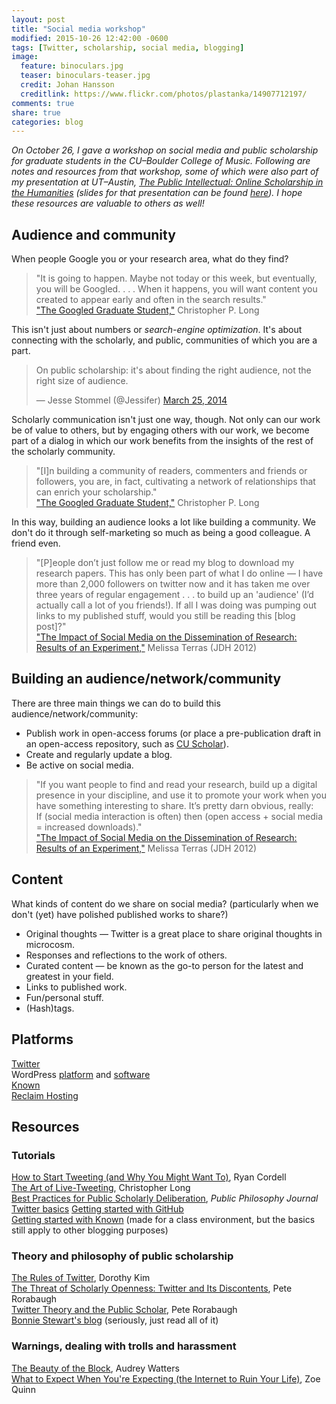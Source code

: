 ```yaml
---
layout: post
title: "Social media workshop"
modified: 2015-10-26 12:42:00 -0600
tags: [Twitter, scholarship, social media, blogging]
image:
  feature: binoculars.jpg
  teaser: binoculars-teaser.jpg
  credit: Johan Hansson
  creditlink: https://www.flickr.com/photos/plastanka/14907712197/
comments: true
share: true
categories: blog
---
```


*On October 26, I gave a workshop on social media and public scholarship for graduate students in the CU–Boulder College of Music. Following are notes and resources from that workshop, some of which were also part of my presentation at UT–Austin, [The Public Intellectual: Online Scholarship in the Humanities](http://kris.shaffermusic.com/2015/10/public-scholarship-and-the-digital-humanities-at-ut-austin/) (slides for that presentation can be found [here](http://kris.shaffermusic.com/2015/10/public-scholarship-and-the-digital-humanities-at-ut-austin/)). I hope these resources are valuable to others as well!*

## Audience and community

When people Google you or your research area, what do they find?

> "It is going to happen. Maybe not today or this week, but eventually, you will be Googled. . . . When it happens, you will want content you created to appear early and often in the search results."  
["The Googled Graduate Student,"](http://www.cplong.org/2013/09/the-googled-graduate-student/) Christopher P. Long

This isn't just about numbers or *search-engine optimization*. It's about connecting with the scholarly, and public, communities of which you are a part.

<blockquote class="twitter-tweet" lang="en"><p lang="en" dir="ltr">On public scholarship: it&#39;s about finding the right audience, not the right size of audience.</p>&mdash; Jesse Stommel (@Jessifer) <a href="https://twitter.com/Jessifer/status/448263789117317120">March 25, 2014</a></blockquote>
<script async src="//platform.twitter.com/widgets.js" charset="utf-8"></script>

Scholarly communication isn't just one way, though. Not only can our work be of value to others, but by engaging others with our work, we become part of a dialog in which our work benefits from the insights of the rest of the scholarly community.

> "[I]n building a community of readers, commenters and friends or followers, you are, in fact, cultivating a network of relationships that can enrich your scholarship."  
["The Googled Graduate Student,"](http://www.cplong.org/2013/09/the-googled-graduate-student/) Christopher P. Long

In this way, building an audience looks a lot like building a community. We don't do it through self-marketing so much as being a good colleague. A friend even.

> "[P]eople don’t just follow me or read my blog to download my research papers. This has only been part of what I do online — I have more than 2,000 followers on twitter now and it has taken me over three years of regular engagement . . . to build up an 'audience' (I’d actually call a lot of you friends!). If all I was doing was pumping out links to my published stuff, would you still be reading this [blog post]?"  
["The Impact of Social Media on the Dissemination of Research: Results of an Experiment,"](http://journalofdigitalhumanities.org/1-3/the-impact-of-social-media-on-the-dissemination-of-research-by-melissa-terras/) Melissa Terras (JDH 2012)

## Building an audience/network/community

There are three main things we can do to build this audience/network/community:

- Publish work in open-access forums (or place a pre-publication draft in an open-access repository, such as [CU Scholar](http://scholar.colorado.edu)).  
- Create and regularly update a blog.  
- Be active on social media.

> "If you want people to find and read your research, build up a digital presence in your discipline, and use it to promote your work when you have something interesting to share. It’s pretty darn obvious, really:  
If (social media interaction is often) then (open access + social media = increased downloads)."  
["The Impact of Social Media on the Dissemination of Research: Results of an Experiment,"](http://journalofdigitalhumanities.org/1-3/the-impact-of-social-media-on-the-dissemination-of-research-by-melissa-terras/) Melissa Terras (JDH 2012)

## Content

What kinds of content do we share on social media? (particularly when we don't (yet) have polished published works to share?)

- Original thoughts ― Twitter is a great place to share original thoughts in microcosm.  
- Responses and reflections to the work of others.  
- Curated content ― be known as the go-to person for the latest and greatest in your field.  
- Links to published work.  
- Fun/personal stuff.  
- (Hash)tags.

## Platforms

[Twitter](http://twitter.com)  
WordPress [platform](http://www.wordpress.com) and [software](http://www.wordpress.org)  
[Known](http://www.withknown.com)  
[Reclaim Hosting](https://reclaimhosting.com)  

## Resources

### Tutorials

[How to Start Tweeting (and Why You Might Want To)](http://chronicle.com/blogs/profhacker/how-to-start-tweeting-and-why-you-might-want-to/26065), Ryan Cordell  
[The Art of Live-Tweeting](http://www.cplong.org/2013/09/the-art-of-live-tweeting/), Christopher Long  
[Best Practices for Public Scholarly Deliberation](http://ppj.matrix.msu.edu/best-practices-for-public-scholarly-deliberation/), *Public Philosophy Journal*  
[Twitter basics](http://kris.shaffermusic.com/2015/07/twitter-basics/)
[Getting started with GitHub](http://kris.shaffermusic.com/2015/08/getting-started-with-github/)  
[Getting started with Known](http://flipclass.digitalpedagogylab.com/2015/assignment-getting-started-with-the-community-blog) (made for a class environment, but the basics still apply to other blogging purposes)  

### Theory and philosophy of public scholarship

[The Rules of Twitter](http://www.hybridpedagogy.com/journal/rules-twitter/), Dorothy Kim  
[The Threat of Scholarly Openness: Twitter and Its Discontents](http://www.hybridpedagogy.com/journal/the-threat-of-scholarly-openness-twitter-and-its-discontents/), Pete Rorabaugh  
[Twitter Theory and the Public Scholar](http://www.hybridpedagogy.com/journal/twitter-theory-and-the-public-scholar/), Pete Rorabaugh  
[Bonnie Stewart's blog](http://theory.cribchronicles.com/) (seriously, just read all of it)

### Warnings, dealing with trolls and harassment

[The Beauty of the Block](http://audreywatters.com/2015/01/28/the-beauty-of-the-block/), Audrey Watters  
[What to Expect When You're Expecting (the Internet to Ruin Your Life)](http://ohdeargodbees.tumblr.com/post/99694581114/what-to-expect-when-youre-expecting-the-internet), Zoe Quinn  
